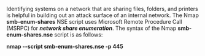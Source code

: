 Identifying systems on a network that are sharing files, folders, and printers is helpful in building out an attack surface of an internal network. The Nmap **smb-enum-shares** NSE script uses Microsoft Remote Procedure Call (MSRPC) for **_network share enumeration_**. The syntax of the Nmap **smb-enum-shares.nse** script is as follows:

**nmap --script smb-enum-shares.nse -p 445** _<host>_